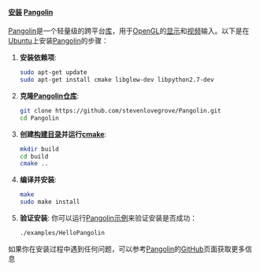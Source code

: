 

#### [安装](https://zh.wikipedia.org/wiki/安装) [Pangolin](https://zh.wikipedia.org/wiki/Pangolin)

[Pangolin](https://zh.wikipedia.org/wiki/Pangolin)是一个轻量级的跨平台[库](https://zh.wikipedia.org/wiki/库)，用于[OpenGL](https://zh.wikipedia.org/wiki/OpenGL)的[显示](https://zh.wikipedia.org/wiki/显示)和[视频](https://zh.wikipedia.org/wiki/视频)输入。以下是在[Ubuntu](https://zh.wikipedia.org/wiki/Ubuntu)上安装[Pangolin](https://zh.wikipedia.org/wiki/Pangolin)的步骤：

1. **安装依赖项**:
    ```bash
    sudo apt-get update
    sudo apt-get install cmake libglew-dev libpython2.7-dev
    ```

2. **克隆[Pangolin](https://zh.wikipedia.org/wiki/Pangolin)[仓库](https://zh.wikipedia.org/wiki/仓库)**:
    ```bash
    git clone https://github.com/stevenlovegrove/Pangolin.git
    cd Pangolin
    ```

3. **创建[构建](https://zh.wikipedia.org/wiki/构建)[目录](https://zh.wikipedia.org/wiki/目录)并运行[cmake](https://zh.wikipedia.org/wiki/cmake)**:
    ```bash
    mkdir build
    cd build
    cmake ..
    ```

4. **编译并安装**:
    ```bash
    make
    sudo make install
    ```

5. **验证安装**:
    你可以运行[Pangolin](https://zh.wikipedia.org/wiki/Pangolin)[示例](https://zh.wikipedia.org/wiki/示例)来验证安装是否成功：
    ```bash
    ./examples/HelloPangolin
    ```

如果你在安装过程中遇到任何问题，可以参考[Pangolin](https://zh.wikipedia.org/wiki/Pangolin)的[GitHub](https://github.com/stevenlovegrove/Pangolin)页面获取更多信息